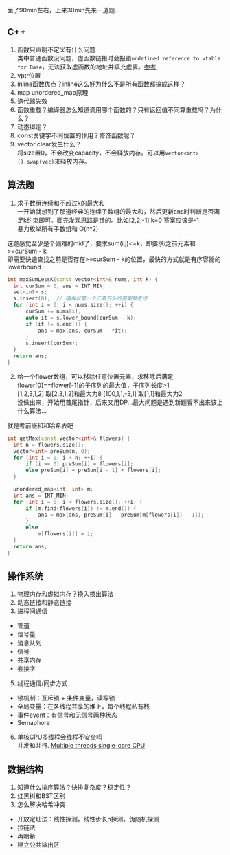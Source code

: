 面了90min左右，上来30min先来一道题...
## C++
 1. 函数只声明不定义有什么问题  
  类中普通函数没问题，虚函数链接时会报错`undefined reference to vtable for Base`，无法获取虚函数的地址并填充虚表。[参考](https://python.iitter.com/other/173960.html)
 3. vptr位置
 4. inline函数优点？inline这么好为什么不是所有函数都搞成这样？
 5. map unordered_map原理
 6. 迭代器失效
 7. 函数重载？编译器怎么知道调用哪个函数的？只有返回值不同算重载吗？为什么？
 8. 动态绑定？
 9. const关键字不同位置的作用？修饰函数呢？
 10. vector clear发生什么？  
   将size置0，不会改变capacity，不会释放内存。可以用`vector<int>().swap(vec)`来释放内存。


## 算法题
 1. [求子数组连续和不超过k的最大和](https://blog.csdn.net/u010900754/article/details/60457594)  
  一开始就想到了那道经典的连续子数组的最大和，然后更新ans时判断是否满足k约束即可。面完发现思路是错的。比如[2,2,-1] k=0 答案应该是-1  
  暴力枚举所有子数组和 O(n^2)  
  
  这题感觉至少是个偏难的mid了，要求sum(i,j)<=k，即要求i之前元素和>=curSum - k  
  即需要快速查找之前是否存在>=curSum - k的位置，最快的方式就是有序容器的lowerbound
  ```cpp
  int maxSumLessK(const vector<int>& nums, int k) {
    int curSum = 0, ans = INT_MIN;
    set<int> s;
    s.insert(0);  // 确保以第一个元素开头的答案被考虑
    for (int i = 0; i < nums.size(); ++i) {
        curSum += nums[i];
        auto it = s.lower_bound(curSum - k);
        if (it != s.end()) {
            ans = max(ans, curSum - *it);
        }
        s.insert(curSum);
    }
    return ans;
  }
  ```
 2. 给一个flower数组，可以移除任意位置元素，求移除后满足flower[0]==flower[-1]的子序列的最大值，子序列长度>1  
  [1,2,3,1,2] 取[2,3,1,2]和最大为8 [100,1,1,-3,1] 取[1,1]和最大为2  
  没做出来，开始用首尾指针，后来又用DP...最大问题是遇到新题看不出来该上什么算法...
  
  就是考前缀和和哈希表吧
  ```cpp
  int getMax(const vector<int>& flowers) {
    int n = flowers.size();
    vector<int> preSum(n, 0);
    for (int i = 0; i < n; ++i) {
        if (i == 0) preSum[i] = flowers[i];
        else preSum[i] = preSum[i - 1] + flowers[i];
    }

    unordered_map<int, int> m;
    int ans = INT_MIN;
    for (int i = 0; i < flowers.size(); ++i) {
        if (m.find(flowers[i]) != m.end()) {
            ans = max(ans, preSum[i] - preSum[m[flowers[i]] - 1]);
        }
        else
            m[flowers[i]] = i;
    }
    return ans;
  }
  ```

## 操作系统
 1. 物理内存和虚拟内存？换入换出算法
 2. 动态链接和静态链接
 3. 进程间通信
   - 管道
   - 信号量
   - 消息队列
   - 信号
   - 共享内存
   - 套接字
 5. 线程通信/同步方式  
   - 锁机制：互斥锁 + 条件变量，读写锁
   - 全局变量：在各线程共享的堆上，每个线程私有栈
   - 事件event：有信号和无信号两种状态
   - Semaphore
 6. 单核CPU多线程会线程不安全吗  
   并发和并行. [Multiple threads single-core CPU](https://softwareengineering.stackexchange.com/questions/176169)

## 数据结构
 1. 知道什么排序算法？快排复杂度？稳定性？
 2. 红黑树和BST区别
 3. 怎么解决哈希冲突
  - 开放定址法：线性探测，线性步长n探测，伪随机探测
  - 拉链法
  - 再哈希
  - 建立公共溢出区
